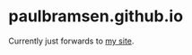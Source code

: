 paulbramsen.github.io
=====================
Currently just forwards to [my site](http://paulbramsen.com).